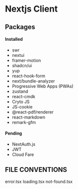 # Nextjs Client

## Packages

#### Installed

- swr
- nextui
- framer-motion
- shadcn/ui
- yup
- react-hook-form
- next/bundle-analyzer
- Progressive Web Apps (PWAs)
- zustand
- react-cmdk
- Cryto JS
- JS-cookie
- @react-pdf/renderer
- react-markdown
- remark-gfm

#### Pending

- NextAuth.js
- JWT
- Cloud Fare

## FILE CONVENTIONS

error.tsx
loading.tsx
not-found.tsx
